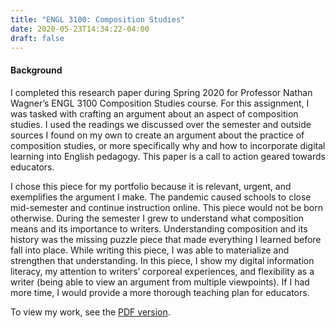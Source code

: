 ```yaml
---
title: "ENGL 3100: Composition Studies"
date: 2020-05-23T14:34:22-04:00
draft: false
---
```

#### Background
I completed this research paper during Spring 2020 for Professor Nathan Wagner’s ENGL 3100 Composition Studies course. For this assignment, I was tasked with crafting an argument about an aspect of composition studies. I used the readings we discussed over the semester and outside sources I found on my own to create an argument about the practice of composition studies, or more specifically why and how to incorporate digital learning into English pedagogy. This paper is a call to action geared towards educators.

I chose this piece for my portfolio because it is relevant, urgent, and exemplifies the argument I make. The pandemic caused schools to close mid-semester and continue instruction online. This piece would not be born otherwise. During the semester I grew to understand what composition means and its importance to writers. Understanding composition and its history was the missing puzzle piece that made everything I learned before fall into place. While writing this piece, I was able to materialize and strengthen that understanding. In this piece, I show my digital information literacy, my attention to writers’ corporeal experiences, and flexibility as a writer (being able to view an argument from multiple viewpoints). If I had more time, I would provide a more thorough teaching plan for educators.

To view my work, see the [PDF version](https://drive.google.com/file/d/1wNCEfaFf4RbTM4XxSTIIIK4msTPGOv86/view). 
